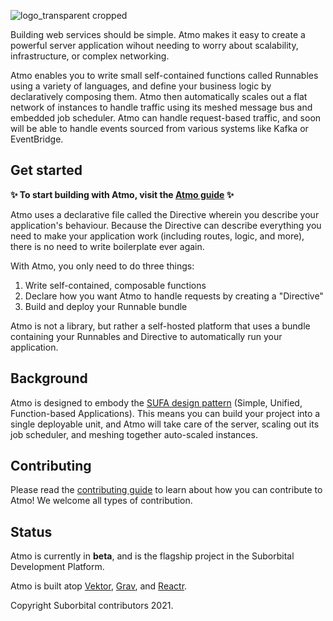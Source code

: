 ![logo_transparent cropped](https://user-images.githubusercontent.com/5942370/97611488-a10ea580-19ec-11eb-9178-a6b17c151230.png)

Building web services should be simple. Atmo makes it easy to create a powerful server application wihout needing to worry about scalability, infrastructure, or complex networking.

Atmo enables you to write small self-contained functions called Runnables using a variety of languages, and define your business logic by declaratively composing them. Atmo then automatically scales out a flat network of instances to handle traffic using its meshed message bus and embedded job scheduler. Atmo can handle request-based traffic, and soon will be able to handle events sourced from various systems like Kafka or EventBridge.

## Get started

**✨ To start building with Atmo, visit the [Atmo guide](https://atmo.suborbital.dev) ✨**

Atmo uses a declarative file called the Directive wherein you describe your application's behaviour. Because the Directive can describe everything you need to make your application work (including routes, logic, and more), there is no need to write boilerplate ever again.

With Atmo, you only need to do three things:
1. Write self-contained, composable functions
2. Declare how you want Atmo to handle requests by creating a "Directive"
3. Build and deploy your Runnable bundle

Atmo is not a library, but rather a self-hosted platform that uses a bundle containing your Runnables and Directive to automatically run your application.

## Background

Atmo is designed to embody the [SUFA design pattern](https://blog.suborbital.dev/building-a-better-monolith) (Simple, Unified, Function-based Applications). This means you can build your project into a single deployable unit, and Atmo will take care of the server, scaling out its job scheduler, and meshing together auto-scaled instances.

## Contributing

Please read the [contributing guide](./CONTRIBUTING.md) to learn about how you can contribute to Atmo! We welcome all types of contribution.

## Status
Atmo is currently in **beta**, and is the flagship project in the Suborbital Development Platform.

Atmo is built atop [Vektor](https://github.com/suborbital/vektor), [Grav](https://github.com/suborbital/grav), and [Reactr](https://github.com/suborbital/reactr).

Copyright Suborbital contributors 2021.
